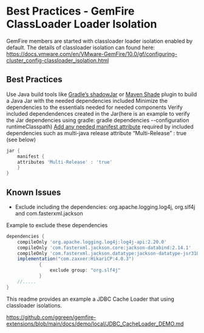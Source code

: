 # Best Practices - GemFire ClassLoader Loader Isolation 


GemFire members are started with classloader loader isolation enabled by default. The details of classloader isolation can found here: https://docs.vmware.com/en/VMware-GemFire/10.0/gf/configuring-cluster_config-classloader_isolation.html


## Best Practices

Use Java build tools like [Gradle’s shadowJar](https://imperceptiblethoughts.com/shadow/) or [Maven Shade](https://maven.apache.org/plugins/maven-shade-plugin/) plugin to build a Java Jar with the needed dependencies included
Minimize the dependencies to the essentials needed for needed components
Verify included dependendences created in the Jar(here is an example to verify the Jar dependencies using gradle: gradle dependencies --configuration runtimeClasspath)
[Add any needed manifest attribute](https://imperceptiblethoughts.com/shadow/configuration/#configuring-the-jar-manifest) required by included dependencies such as multi-java release attribute “Multi-Release” : true (see below)


```groovy
jar {
    manifest {
    attributes 'Multi-Release' : 'true'
    }
}
```


## Known Issues

- Exclude including the dependencies: org.apache.logging.log4j, org.slf4j and com.fasterxml.jackson

Example to exclude these dependencies

```groovy
dependencies {
    compileOnly 'org.apache.logging.log4j:log4j-api:2.20.0'
    compileOnly 'com.fasterxml.jackson.core:jackson-databind:2.14.1'
    compileOnly 'com.fasterxml.jackson.datatype:jackson-datatype-jsr310:2.14.1'
    implementation("com.zaxxer:HikariCP:4.0.3")
            {
                exclude group: "org.slf4j"
            }
    //.....
}
```

This readme provides an example a JDBC Cache Loader that using classloader isolations.

https://github.com/ggreen/gemfire-extensions/blob/main/docs/demo/local/JDBC_CacheLoader_DEMO.md

